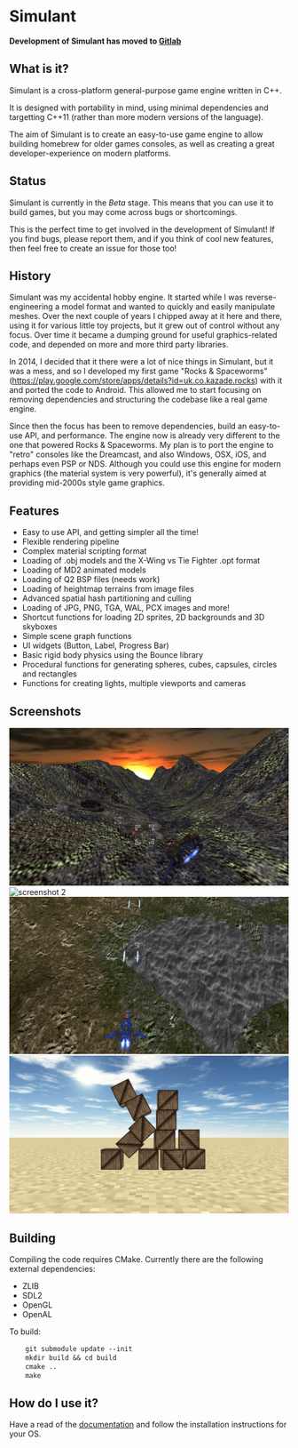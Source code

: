 # Simulant

**Development of Simulant has moved to [Gitlab](https://gitlab.com/simulant/simulant/)**

## What is it?

Simulant is a cross-platform general-purpose game engine written in C++.

It is designed with portability in mind, using minimal dependencies and targetting C++11 (rather than more modern versions of the language).

The aim of Simulant is to create an easy-to-use game engine to allow building homebrew for older games consoles, as well as creating a great developer-experience on modern platforms.


## Status

Simulant is currently in the *Beta* stage. This means that you can use it to build games, but you may come across bugs or shortcomings. 

This is the perfect time to get involved in the development of Simulant! If you find bugs, please report them, and if you think of cool new features, then feel free to create an issue for those too!

## History

Simulant was my accidental hobby engine. It started while I was reverse-engineering a model format and wanted to quickly and easily manipulate meshes. Over the next couple of years I chipped away at it here and there, using it for various little toy projects, but it grew out of control without any focus. Over time it became a dumping ground for useful graphics-related code, and depended on more and more third party libraries. 

In 2014, I decided that it there were a lot of nice things in Simulant, but it was a mess, and so I developed my first game "Rocks & Spaceworms" (https://play.google.com/store/apps/details?id=uk.co.kazade.rocks) with it and ported the code to Android. This allowed me to start focusing on removing dependencies and structuring the codebase like a real game engine. 

Since then the focus has been to remove dependencies, build an easy-to-use API, and performance. The engine now is already very different to the one that powered Rocks & Spaceworms. My plan is to port the engine to "retro" consoles like the Dreamcast, and also Windows, OSX, iOS, and perhaps even PSP or NDS. Although you could use this engine for modern graphics (the material system is very powerful), it's generally aimed at providing mid-2000s style game graphics. 


## Features

 * Easy to use API, and getting simpler all the time!
 * Flexible rendering pipeline
 * Complex material scripting format
 * Loading of .obj models and the X-Wing vs Tie Fighter .opt format
 * Loading of MD2 animated models
 * Loading of Q2 BSP files (needs work)
 * Loading of heightmap terrains from image files
 * Advanced spatial hash partitioning and culling
 * Loading of JPG, PNG, TGA, WAL, PCX images and more!
 * Shortcut functions for loading 2D sprites, 2D backgrounds and 3D skyboxes
 * Simple scene graph functions
 * UI widgets (Button, Label, Progress Bar)
 * Basic rigid body physics using the Bounce library
 * Procedural functions for generating spheres, cubes, capsules, circles and rectangles
 * Functions for creating lights, multiple viewports and cameras

## Screenshots

![screenshot 1](/screenshots/screenshot1.png?raw=true)
![screenshot 2](/screenshots/screenshot2.png?raw=true)
![screenshot 3](/screenshots/screenshot3.png?raw=true)
![screenshot 4](/screenshots/screenshot4.png?raw=true)

## Building

Compiling the code requires CMake. Currently there are the following external dependencies:

 - ZLIB
 - SDL2
 - OpenGL
 - OpenAL

To build:

```
    git submodule update --init 
    mkdir build && cd build
    cmake ..
    make
```

## How do I use it?

Have a read of the [documentation](https://simulant.dev/docs) and follow the installation instructions for your OS.

